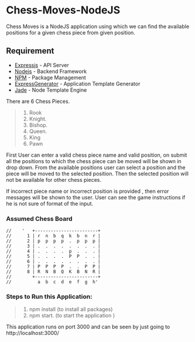 # Chess-Moves-NodeJS

Chess Moves is a NodeJS application using which we can find the available positions for a given chess piece from given position. 

## Requirement ##
* [Expressjs](http://expressjs.com/zh-tw/) - API Server
* [Nodejs](https://nodejs.org/en/) - Backend Framework
* [NPM](https://www.npmjs.com/) - Package Management
* [ExpressGenerator](https://www.npmjs.com/package/express-generator) - Application Template Generator
* [Jade](http://jade-lang.com) - Node Template Engine

There are 6 Chess Pieces. 
>1. Rook  
>2. Knight. 
>3. Bishop. 
>4. Queen. 
>5. King
>6. Pawn

First User can enter a valid chess piece name and valid position, on submit all the positions to which the chess piece can be moved will be shown in drop down. From the available positions user can select a position and the piece will be moved to the selected position. Then the selected position will not be available for other chess pieces.

If incorrect piece name or incorrect position is provided , then error messages will be shown to the user. User can see the game instructions if he is not sure of format of the input.

### Assumed Chess Board

```
//    '   +------------------------+
//      1 | r  n  b  q  k  b  n  r |
//      2 | p  p  p  p  .  p  p  p |
//      3 | .  .  .  .  .  .  .  . |
//      4 | .  .  .  .  p  .  .  . |
//      5 | .  .  .  .  P  P  .  . |
//      6 | .  .  .  .  .  .  .  . |
//      7 | P  P  P  P  .  .  P  P |
//      8 | R  N  B  Q  K  B  N  R |
//        +------------------------+
//          a  b  c  d  e  f  g  h'
```

### Steps to Run this Application:

>1. npm install (to install all packages)  
>2. npm start. (to start the application ) 

This application runs on port 3000 and can be seen by just going to http://localhost:3000/




